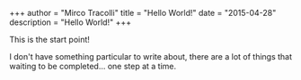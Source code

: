 +++
author = "Mirco Tracolli"
title = "Hello World!"
date = "2015-04-28"
description = "Hello World!"
+++

This is the start point!

I don't have something particular to write about, there are a lot of things that waiting to be completed... one step at a time.
